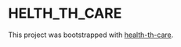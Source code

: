 # HELTH_TH_CARE

This project was bootstrapped with [health-th-care](https://health-thcare.web.app/).

